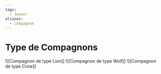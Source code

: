 ```yaml
---
tags:
  - Joueur
aliases:
  - compagnon
---
```

# Type de Compagnons
![[Compagnon de type Lion]]
![[Compagnon de type Wolf]]
![[Compagnon de type Crow]]